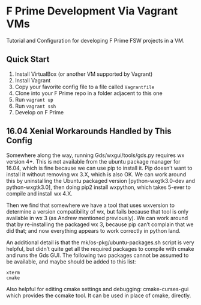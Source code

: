 # F Prime Development Via Vagrant VMs

Tutorial and Configuration for developing F Prime FSW projects in a VM.

## Quick Start

1. Install VirtualBox (or another VM supported by Vagrant)
2. Install Vagrant
3. Copy your favorite config file to a file called `Vagrantfile`
4. Clone into your F Prime repo in a folder adjacent to this one
5. Run `vagrant up`
6. Run `vagrant ssh`
7. Develop on F Prime

## 16.04 Xenial Workarounds Handled by This Config

Somewhere along the way, running Gds/wxgui/tools/gds.py requires wx version 4+.  This is not available from the ubuntu package manager for 16.04, which is fine because we can use pip to install it.  Pip doesn’t want to install it without removing wx 3.X, which is also OK.  We can work around this by uninstalling the Ubuntu packaged version [python-wxgtk3.0-dev and python-wxgtk3.0], then doing pip2 install wxpython, which takes 5-ever to compile and install wx 4.X.

Then we find that somewhere we have a tool that uses wxversion to determine a version compatibility of wx, but fails because that tool is only available in wx 3 (as Andrew mentioned previously).  We can work around that by re-installing the packaged wx 3, because pip can’t complain that we did that; and now everything appears to work correctly in python land.

An additional detail is that the mk/os-pkg/ubuntu-packages.sh script is very helpful, but didn’t quite get all the required packages to compile with cmake and runs the Gds GUI.  The following two packages cannot be assumed to be available, and maybe should be added to this list:

    xterm
    cmake

Also helpful for editing cmake settings and debugging: cmake-curses-gui which provides the ccmake tool.  It can be used in place of cmake, directly.
